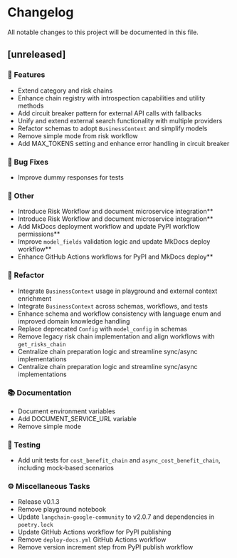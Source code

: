 # Changelog

All notable changes to this project will be documented in this file.

## [unreleased]

### 🚀 Features

- Extend category and risk chains
- Enhance chain registry with introspection capabilities and utility methods
- Add circuit breaker pattern for external API calls with fallbacks
- Unify and extend external search functionality with multiple providers
- Refactor schemas to adopt `BusinessContext` and simplify models
- Remove simple mode from risk workflow
- Add MAX_TOKENS setting and enhance error handling in circuit breaker

### 🐛 Bug Fixes

- Improve dummy responses for tests

### 💼 Other

- Introduce Risk Workflow and document microservice integration**
- Introduce Risk Workflow and document microservice integration**
- Add MkDocs deployment workflow and update PyPI workflow permissions**
- Improve `model_fields` validation logic and update MkDocs deploy workflow**
- Enhance GitHub Actions workflows for PyPI and MkDocs deploy**

### 🚜 Refactor

- Integrate `BusinessContext` usage in playground and external context enrichment
- Integrate `BusinessContext` across schemas, workflows, and tests
- Enhance schema and workflow consistency with language enum and improved domain knowledge handling
- Replace deprecated `Config` with `model_config` in schemas
- Remove legacy risk chain implementation and align workflows with `get_risks_chain`
- Centralize chain preparation logic and streamline sync/async implementations
- Centralize chain preparation logic and streamline sync/async implementations

### 📚 Documentation

- Document environment variables
- Add DOCUMENT_SERVICE_URL variable
- Remove simple mode

### 🧪 Testing

- Add unit tests for `cost_benefit_chain` and `async_cost_benefit_chain`, including mock-based scenarios

### ⚙️ Miscellaneous Tasks

- Release v0.1.3
- Remove playground notebook
- Update `langchain-google-community` to v2.0.7 and dependencies in `poetry.lock`
- Update GitHub Actions workflow for PyPI publishing
- Remove `deploy-docs.yml` GitHub Actions workflow
- Remove version increment step from PyPI publish workflow

<!-- generated by git-cliff -->
